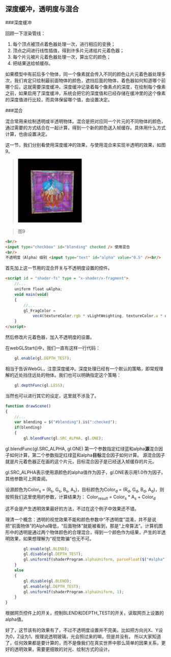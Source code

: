 ## 深度缓冲，透明度与混合

###深度缓冲

回顾一下渲染管线：

1. 每个顶点被顶点着色器处理一次，进行相应的变换；
2. 顶点之间进行线性插值，得到许多片元递给片元着色器；
3. 每个片元被片元着色器处理一次，算出它的颜色；
4. 把结果送给帧缓存。

如果模型中有前后多个物体，同一个像素就会传入不同的颜色让片元着色器处理多次，我们肯定只绘制最前面物体的颜色，遮挡后面的物体，着色器如何知道哪个前哪个后，这就需要深度缓冲。深度缓冲记录着每个像素点的深度，在绘制每个像素之前，如果启用了深度缓冲，系统会把它的深度值和已经存储在缓冲里的这个像素的深度值进行比较，而具体保留哪个值，由设置决定。

###混合

混合常用来绘制透明或半透明物体。混合是把对应同一个片元的不同物体的颜色，通过需要的方式结合在一起计算，得到一个新的颜色送入帧缓存。具体用什么方式计算，也由设置决定。

这一节，我们分别看使用深度缓冲的效果，与使用混合来实现半透明的效果，如图9。

>![图9](../image/C1_Start/1_009.gif)

>图9

```html
<br/>
<input type="checkbox" id="blending" checked /> 使用混合
<br/>
不透明度（Alpha）级别 <input type="text" id="alpha" value="0.5" /><br/>
```
首先加上这一节用的混合开关与不透明度设置的控件。

```html
<script id = "shader-fs" type = "x-shader/x-fragment">
    //...
	uniform float uAlpha;
	void main(void)
	{
		//...
		gl_FragColor =
			vec4(textureColor.rgb * vLightWeighting, textureColor.a * uAlpha);
	}
</script>
```
然后修改片元着色器，加入不透明度的设置。

在webGLStart()中，我们一直有这样一行代码：
```javascript
	gl.enable(gl.DEPTH_TEST);
```

相当于告诉WebGL，注意深度缓冲。深度处理已经有一个默认的策略，即常规理解的近处挡住远处的物体。我们也可以明确指定这个策略：

```javascript
	gl.depthFunc(gl.LESS);
```
当然也可以进行其它的设定，这里就不涉及了。

```javascript
function drawScene()
{
    //...
	var blending = $("#blending").is(":checked");
	if(blending)
	{
		gl.blendFunc(gl.SRC_ALPHA, gl.ONE);
```

gl.blendFunc(gl.SRC_ALPHA, gl.ONE)
第一个参数指定红绿蓝和alpha**源**混合因子如何计算，第二个参数指定红绿蓝和alpha**目标**混合因子如何计算。
源混合因子就是片元着色器正在画的这个片元，目标混合因子是已经送入帧缓存的片元。

gl.SRC_ALPHA表示使用源颜色的alpha值作为因子，gl.ONE表示用1.0作为因子。其他参数可上网查阅。

设源颜色为Color<sub>s</sub> = (R<sub>s</sub>, G<sub>s</sub>, B<sub>s</sub>, A<sub>s</sub>)，目标颜色为Color<sub>d</sub> = (R<sub>d</sub>, G<sub>d</sub>, B<sub>d</sub>, A<sub>d</sub>)，则按照我们这里使用的参数，计算结果为：
Color<sub>result</sub> = Color<sub>s</sub> * A<sub>s</sub> + Color<sub>d</sub>

这不会是产生透明效果最好的方法，不过在这个例子中效果还不错。

理清一个概念：透明的视觉效果不能和颜色参数中“不透明度”混淆，并不是说把“前面物体”的Alpha降低，“后面物体”就能被看到，那是“上帝算法”。计算机图形中的透明是通过两个物体颜色的合理混合，得到一个颜色作为结果，产生的半透明效果，如果想理解为“视觉欺骗”也无不可。
```javascript
		gl.enable(gl.BLEND);
		gl.disable(gl.DEPTH_TEST);
		gl.uniform1f(shaderProgram.alphaUniform, parseFloat($("#alpha").val()));
	}
	else
	{
		gl.disable(gl.BLEND);
		gl.enable(gl.DEPTH_TEST);
		gl.uniform1f(shaderProgram.alphaUniform, 1);
	}
}
```
根据网页控件上的开关，控制BLEND和DEPTH_TEST的开关，读取网页上设置的alpha值。

好了，这节该有的效果有了，不过不透明度设置并不完美。比如把方向光X、Y设为0，Z设为1，按理说透明玻璃，光会照过来的嘛，但是并没有。
所以大家知道了，任何效果都是要计算的，而不是像我们在真实世界中那么简单的因果关系，更好的透明效果，需要更细致的对光、绘制方式的设计。
